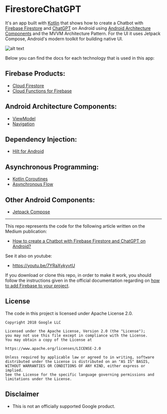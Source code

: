 # FirestoreChatGPT
It's an app built with [Kotlin][1] that shows how to create a Chatbot with [Firebase Firestore][14] and [ChatGPT][2] on Android using [Android Architecture Components][3] and the MVVM Architecture Pattern. For the UI it uses Jetpack Compose, Android's modern toolkit for building native UI.

![alt text](https://miro.medium.com/v2/resize:fit:786/format:webp/1*S_iUd-Sqhfxy5y91yPP8hA.png)

Below you can find the docs for each technology that is used in this app:

## Firebase Products:
* [Cloud Firestore][14]
* [Cloud Functions for Firebase][13]

## Android Architecture Components:
* [ViewModel][5]
* [Navigation][12]

## Dependency Injection:
* [Hilt for Android][6]

## Asynchronous Programming:
* [Kotlin Coroutines][7]
* [Asynchronous Flow][8]

## Other Android Components:
* [Jetpack Compose][9]

---

This repo represents the code for the following article written on the Medium publication:

* [How to create a Chatbot with Firebase Firestore and ChatGPT on Android?][10]

See it also on youtube:

* https://youtu.be/7YRaXykyvtU

If you download or clone this repo, in order to make it work, you should follow the instructions given in the official documentation regarding on [how to add Firebase to your project][11].

**License**
---
The code in this project is licensed under Apache License 2.0.

    Copyright 2018 Google LLC

    Licensed under the Apache License, Version 2.0 (the "License");
    you may not use this file except in compliance with the License.
    You may obtain a copy of the License at

    https://www.apache.org/licenses/LICENSE-2.0

    Unless required by applicable law or agreed to in writing, software
    distributed under the License is distributed on an "AS IS" BASIS,
    WITHOUT WARRANTIES OR CONDITIONS OF ANY KIND, either express or implied.
    See the License for the specific language governing permissions and
    limitations under the License.

**Disclaimer**
---
* This is not an officially supported Google product.

[1]: https://kotlinlang.org/
[2]: https://platform.openai.com/
[3]: https://developer.android.com/topic/libraries/architecture
[5]: https://developer.android.com/topic/libraries/architecture/viewmodel
[6]: https://developer.android.com/training/dependency-injection/hilt-android
[7]: https://kotlinlang.org/docs/coroutines-overview.html
[8]: https://kotlinlang.org/docs/flow.html
[9]: https://developer.android.com/jetpack/compose
[10]: https://medium.com/firebase-tips-tricks/how-to-create-a-chatbot-with-firebase-firestore-and-chatgpt-on-android-910dd40f11d9
[11]: https://firebase.google.com/docs/android/setup
[12]: https://developer.android.com/guide/navigation
[13]: https://firebase.google.com/docs/functions
[14]: https://firebase.google.com/docs/firestore

